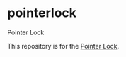 # pointerlock
Pointer Lock

This repository is for the [Pointer Lock](https://w3c.github.io/pointerlock/).

